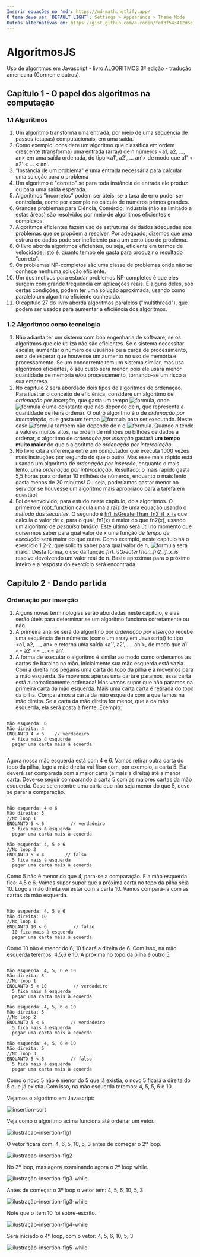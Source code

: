 ```yaml
---
Inserir equações no 'md': https://md-math.netlify.app/
O tema deve ser `DEFAULT LIGHT`: Settings > Appearance > Theme Mode
Outras alternativas em: https://gist.github.com/a-rodin/fef3f543412d6e1ec5b6cf55bf197d7b
---
```


# AlgoritmosJS
Uso de algoritmos em Javascript - livro ALGORITMOS 3ª edição - tradução americana (Cormen e outros).

## Capítulo 1 - O papel dos algoritmos na computação

### 1.1 Algoritmos

1. Um algoritmo transforma uma entrada, por meio de uma sequência de passos (etapas) computacionais, em uma saída. 
2. Como exemplo, considere um algoritmo que classifica em ordem crescente (transforma) uma entrada (array) de n números <a1, a2, ..., an> em uma saída ordenada, do tipo <a1', a2', ... an'> de modo que a1' < a2' < ... < an'. 
3. "Instância de um problema" é uma entrada necessária para calcular uma solução para o problema
4. Um algoritmo é "correto" se para toda instância de entrada ele produz ou pára uma saída esperada.
5. Algoritmos "incorretos" podem ser úteis, se a taxa de erro puder ser controlada, como por exemplo no cálculo de números primos grandes.
6. Grandes problemas para Ciência, Comércio, Industria (não se limitado a estas áreas) são resolvidos por meio de algoritmos eficientes e complexos. 
7. Algoritmos eficientes fazem uso de estruturas de dados adequadas aos problemas que se propõem a resolver. Por adequado, dizemos que uma estrura de dados pode ser ineficiente para um certo tipo de problema.  
8. O livro aborda algoritmos eficientes, ou seja, eficiente em termos de velocidade, isto é, quanto tempo ele gasta para produzir o resultado "correto".
9. Os problemas NP-completos são uma classe de problemas onde não se conhece nenhuma solução eficiente.
10. Um dos motivos para estudar problemas NP-completos é que eles surgem com grande frequência em aplicações reais. E alguns deles, sob certas condições, podem ter uma solução aproximada, usando como paralelo um algoritmo eficiente conhecido.
11. O capítulo 27 do livro aborda algoritmos paralelos ("multithread"), que podem ser usados para aumentar a eficiência dos algoritmos. 

### 1.2 Algoritmos como tecnologia

1. Não adianta ter um sistema com boa engenharia de software, se os algoritmos que ele utiliza não são eficientes. Se o sistema necessitar escalar, aumentar o número de usuários ou a carga de procesamento, seria de esperar que houvesse um aumento no uso de memória e processamento. Se um concorrente tem um sistema similar, mas usa algoritmos eficientes, o seu custo será menor, pois ele usará menor quantidade de memória e/ou processamento, tornando-se um risco a sua empresa.
2.  No capítulo 2 será abordado dois tipos de algoritmos de ordenação. Para ilustrar o conceito de eficiênica, considere um algoritmo de *ordenação por inserção*, que gasta um tempo ![formula](https://render.githubusercontent.com/render/math?math=c_1*n^2), onde ![formula](https://render.githubusercontent.com/render/math?math=c_1) é uma constante que não depende de *n*, que representa a quantidade de itens ordenar. O outro algoritmo é o de *ordenação por intercalação*, que gasta um tempo ![formula](https://render.githubusercontent.com/render/math?math=c_2*n*lg(n)) para ser executado. Neste caso ![formula](https://render.githubusercontent.com/render/math?math=c_2) também não depende de *n* e ![formula](https://render.githubusercontent.com/render/math?math=lg(n)%20=%20log_2(n)). Quando *n* tende a valores muitos altos, na ordem de milhões ou bilhões de dados a ordenar, o algoritmo de *ordenação por inserção* gastará **um tempo muito maior** do que o algoritmo de *ordenação por intercalação*.
3. No livro cita a diferença entre um computador que executa 1000 vezes mais instruções por segundo do que o outro. Mas esse mais rápido está usando um algoritmo de *ordenação por inserção*, enquanto o mais lento, uma *ordenação por intercalação*. Resultado: o mais rápido gasta 5,5 horas para ordenar 10 milhões de números, enquanto o mais lento gasta menos de 20 minutos! Ou seja, poderíamos gastar menor no servidor se houvesse um algoritmo mais apropriado para a tarefa em questão!
4. Foi desenvolvido, para estudo neste capítulo, dois algoritmos. O primeiro é [root_function](https://github.com/TCT9/AlgoritmosJS/blob/main/algoritmosCap1.js) calcula uma a raíz de uma equação usando o *método das secantes*. O segundo é [fn1_isGreaterThan_fn2_if_x_is](https://github.com/TCT9/AlgoritmosJS/blob/main/algoritmosCap1.js) que calcula o valor de x, para o qual, fn1(x) é maior do que fn2(x), usando um algoritmo de *pesquisa binária*. Este último será útil no momento que quisermos saber para qual valor de x uma função de *tempo de execução* será maior do que outra. Como exemplo, neste capítulo há o exercício 1.2-2, que solicita saber para qual valor de n, <img alt="formula" src="https://render.githubusercontent.com/render/math?math=8*n^2%20>%2064*n*log_2(n)" /> será maior. Desta forma, o uso da função *fn1_isGreaterThan_fn2_if_x_is* resolve devolvendo um valor real de n. Basta aproximar para o próximo inteiro e a resposta do exercício será encontrada.

## Capítulo 2 - Dando partida

### Ordenação por inserção

1. Alguns novas terminologias serão abordadas neste capítulo, e elas serão úteis para determinar se um algoritmo funciona corretamente ou não.
2. A primeira análise será do algoritmo por *ordenação por inserção* recebe uma sequência de n números (como um array em Javascript) to tipo <a1, a2, ..., an>  e retorna uma saída <a1', a2', ..., an'>, de modo que a1' <= a2' <= ... <= an'.
3. A forma de executar o algoritmo é similar ao modo como ordenamos as cartas de baralho na mão. Inicialmente sua mão esquerda está vazia. Com a direita nos pegams uma carta do topo da pilha e a movemos para a mão esquerda. Se movemos apenas uma carta e paramos, essa carta está automaticamente ordenada! Mas vamos supor que não paramos na primeira carta da mão esquerda. Mais uma carta carta é retirada do topo da pilha. Comparamos a carta da mão esquerda com a que temos na mão direita. Se a carta da mão direita for menor, que a da mão esquerda, ela será posta à frente.
Exemplo:
```

Mão esquerda: 6
Mão direita: 4
ENQUANTO 4 < 6    // verdadeiro
  4 fica mais à esquerda
  pegar uma carta mais à equerda
  
```

Agora nossa mão esquerda está com 4 e 6. Vamos retirar outra carta do topo da pilha, logo a mão direita vai ficar com, por exemplo, a carta 5. Ela deverá ser comparada com a maior carta (a mais a direita) até a menor carta. Deve-se seguir comparando a carta 5 com as maiores cartas da mão esquerda. Caso se encontre uma carta que não seja menor do que 5, deve-se parar a comparação.

```

Mão esquerda: 4 e 6
Mão direita: 5
//No loop 1
ENQUANTO 5 < 6          // verdadeiro
  5 fica mais à esquerda
  pegar uma carta mais à equerda

Mão esquerda: 4, 5 e 6
//No loop 2
ENQUANTO 5 < 4        // falso
  5 fica mais à esquerda
  pegar uma carta mais à equerda

```
Como 5 não é menor do que 4, para-se a comparação. E a mão esquerda fica: 4,5 e 6. Vamos supor supor que a próxima carta no topo da pilha seja 10. Logo a mão direita vai estar com a carta 10. Vamos compará-la com as cartas da mão esquerda.

```

Mão esquerda: 4, 5 e 6
Mão direita: 10
//No loop 1
ENQUANTO 10 < 6          // falso
  10 fica mais à esquerda
  pegar uma carta mais à equerda

```

Como 10 não é menor do 6, 10 ficará a direita de 6. Com isso, na mão esquerda teremos: 4,5,6 e 10. A próxima no topo da pilha é outro 5.

```

Mão esquerda: 4, 5, 6 e 10
Mão direita: 5
//No loop 1
ENQUANTO 5 < 10          // verdadeiro
  5 fica mais à esquerda
  pegar uma carta mais à equerda

Mão esquerda: 4, 5, 6 e 10
Mão direita: 5
//No loop 2
ENQUANTO 5 < 6          // verdadeiro
  5 fica mais à esquerda
  pegar uma carta mais à equerda

Mão esquerda: 4, 5, 6 e 10
Mão direita: 5
//No loop 3
ENQUANTO 5 < 5          // falso
  5 fica mais à esquerda
  pegar uma carta mais à equerda

```

Como o novo 5 não é menor do 5 que já existia, o novo 5 ficará a direita do 5 que já existia. Com isso, na mão esquerda teremos: 4, 5, 5, 6 e 10. 

Vejamos o algoritmo em Javascript:

![insertion-sort](https://github.com/TCT9/AlgoritmosJS/blob/main/insertion-sort3.png)

Veja como o algoritmo acima funciona até ordenar um vetor.

![ilustracao-insertion-fig1](https://github.com/TCT9/AlgoritmosJS/blob/main/fig-insertion-loop-1.png)

O vetor ficará com: 4, 6, 5, 10, 5, 3 antes de começar o 2º loop.

![ilustracao-insertion-fig2](https://github.com/TCT9/AlgoritmosJS/blob/main/fig-insertion-loop-2.png)

No 2º loop, mas agora examinando agora o 2º loop while.

![ilustração-insertion-fig3-while](https://github.com/TCT9/AlgoritmosJS/blob/main/fig-insertion-loop-2-while-2.png)

Antes de começar o 3º loop o vetor tem: 4, 5, 6, 10, 5, 3

![ilustração-insertion-fig3-while](https://github.com/TCT9/AlgoritmosJS/blob/main/fig-insertion-loop-3-while-1.png)

Note que o item 10 foi sobre-escrito.

![ilustração-insertion-fig4-while](https://github.com/TCT9/AlgoritmosJS/blob/main/fig-insertion-loop-3-while-1.png)

Será iniciado o 4º loop, com o vetor: 4, 5, 6, 10, 5, 3

![ilustração-insertion-fig5-while](https://github.com/TCT9/AlgoritmosJS/blob/main/fig-insertion-loop-4-while-1.png)
